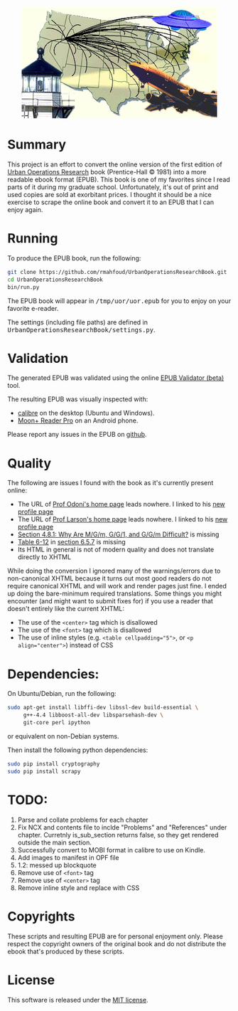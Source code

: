 <div style="text-align:center">

![UOR Map](https://raw.githubusercontent.com/rmahfoud/UrbanOperationsResearchBook/master/map3.jpg)

</div>

# Summary

This project is an effort to convert the online version of the first edition of [Urban Operations Research](http://web.mit.edu/urban_or_book/www/book/) book (Prentice-Hall © 1981) into a more readable ebook format (EPUB). This book is one of my favorites since I read parts of it during my graduate school. Unfortunately, it's out of print and used copies are sold at exorbitant prices. I thought it should be a nice exercise to scrape the online book and convert it to an EPUB that I can enjoy again.

# Running

To produce the EPUB book, run the following: 

```bash
git clone https://github.com/rmahfoud/UrbanOperationsResearchBook.git
cd UrbanOperationsResearchBook
bin/run.py
```

The EPUB book will appear in <tt>/tmp/uor/uor.epub</tt> for you to enjoy on your favorite e-reader.

The settings (including file paths) are defined in <tt>UrbanOperationsResearchBook/settings.py</tt>.

# Validation

The generated EPUB was validated using the online [EPUB Validator (beta)](http://validator.idpf.org/application/validate) tool.

The resulting EPUB was visually inspected with:

- [calibre](https://calibre-ebook.com/) on the desktop (Ubuntu and Windows).
- [Moon+ Reader Pro](http://www.moondownload.com/) on an Android phone.

Please report any issues in the EPUB on [github](https://github.com/rmahfoud/UrbanOperationsResearchBook/issues).

# Quality

The following are issues I found with the book as it's currently present online:

- The URL of [Prof Odoni's home page](http://web.mit.edu/orc/www/faculty/odoni.html) leads nowhere. I linked to his [new profile page](https://cee.mit.edu/odoni)
- The URL of [Prof Larson's home page](http://www-caes.mit.edu/people/larson.html) leads nowhere. I linked to his [new profile page](https://esd.mit.edu/Faculty_Pages/larson/larson.htm)
- [Section 4.8.1: Why Are M/G/m, G/G/1, and G/G/m Difficult?](http://web.mit.edu/urban_or_book/www/book/chapter4/4.8.1.html) is missing
- [Table 6-12](http://web.mit.edu/urban_or_book/www/book/chapter6/images6/Table6-12.gif) in [section 6.5.7](http://web.mit.edu/urban_or_book/www/book/chapter6/6.5.7.html) is missing 
- Its HTML in general is not of modern quality and does not translate directly to XHTML

While doing the conversion I ignored many of the warnings/errors due to non-canonical XHTML because it turns out most good readers do not require canonical XHTML and will work and render pages just fine. I ended up doing the bare-minimum required translations. Some things you might encounter (and might want to submit fixes for) if you use a reader that doesn't entirely like the current XHTML:

- The use of the ```<center>``` tag which is disallowed
- The use of the ```<font>``` tag which is disallowed
- The use of inline styles (e.g. ```<table cellpadding="5">```, or ```<p align="center">```) instead of CSS

# Dependencies:

On Ubuntu/Debian, run the following:

```bash
sudo apt-get install libffi-dev libssl-dev build-essential \
     g++-4.4 libboost-all-dev libsparsehash-dev \
     git-core perl ipython
```

or equivalent on non-Debian systems. 

Then install the following python dependencies:

```bash
sudo pip install cryptography
sudo pip install scrapy
```

# TODO:

1. Parse and collate problems for each chapter
1. Fix NCX and contents file to inclde "Problems" and "References" under chapter. Curretnly is_sub_section returns false, so they get rendered outside the main section.
1. Successfully convert to MOBI format in calibre to use on Kindle.
1. Add images to manifest in OPF file
1. 1.2: messed up blockquote
1. Remove use of ```<font>``` tag
1. Remove use of ```<center>``` tag
1. Remove inline style and replace with CSS

# Copyrights

These scripts and resulting EPUB are for personal enjoyment only. Please respect the copyright owners of the original book and do not distribute the ebook that's produced by these scripts.
 
# License

This software is released under the [MIT license](https://opensource.org/licenses/MIT).
